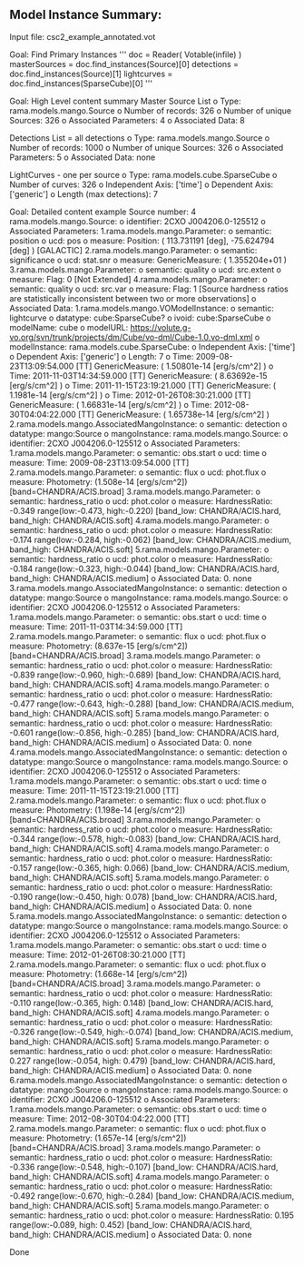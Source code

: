 ## Model Instance Summary:
Input file: csc2_example_annotated.vot

Goal: Find Primary Instances
'''
doc = Reader( Votable(infile) )
masterSources = doc.find_instances(Source)[0]
detections = doc.find_instances(Source)[1]
lightcurves = doc.find_instances(SparseCube)[0]
'''

Goal: High Level content summary
Master Source List
o Type: rama.models.mango.Source
o Number of records: 326
o Number of unique Sources: 326
o Associated Parameters: 4
o Associated Data: 8

Detections List = all detections
o Type: rama.models.mango.Source
o Number of records: 1000
o Number of unique Sources: 326
o Associated Parameters: 5
o Associated Data: none

LightCurves - one per source
o Type: rama.models.cube.SparseCube
o Number of curves: 326
o Independent Axis: ['time']
o Dependent Axis: ['generic']
o Length (max detections): 7

Goal: Detailed content example
Source number: 4
rama.models.mango.Source:
  o identifier: 2CXO J004206.0-125512
  o Associated Parameters:
     1.rama.models.mango.Parameter:
         o semantic: position
         o ucd: pos
         o measure: Position: ( 113.731191 [deg], -75.624794 [deg] ) [GALACTIC]
     2.rama.models.mango.Parameter:
         o semantic: significance
         o ucd: stat.snr
         o measure: GenericMeasure: ( 1.355204e+01 )
     3.rama.models.mango.Parameter:
         o semantic: quality
         o ucd: src.extent
         o measure: Flag: 0 [Not Extended]
     4.rama.models.mango.Parameter:
         o semantic: quality
         o ucd: src.var
         o measure: Flag: 1 [Source hardness ratios are statistically inconsistent between two or more observations]
  o Associated Data:
     1.rama.models.mango.VOModelInstance:
         o semantic: lightcurve
         o datatype: cube:SparseCube?
         o ivoid: cube:SparseCube
         o modelName: cube
         o modelURL: https://volute.g-vo.org/svn/trunk/projects/dm/Cube/vo-dml/Cube-1.0.vo-dml.xml
         o modelInstance:
           rama.models.cube.SparseCube:
                o Independent Axis: ['time']
                o Dependent Axis: ['generic']
                o Length: 7
                o    Time: 2009-08-23T13:09:54.000 [TT]      GenericMeasure: ( 1.50801e-14 [erg/s/cm^2] )
                o    Time: 2011-11-03T14:34:59.000 [TT]      GenericMeasure: ( 8.63692e-15 [erg/s/cm^2] )
                o    Time: 2011-11-15T23:19:21.000 [TT]      GenericMeasure: ( 1.1981e-14 [erg/s/cm^2] )
                o    Time: 2012-01-26T08:30:21.000 [TT]      GenericMeasure: ( 1.66831e-14 [erg/s/cm^2] )
                o    Time: 2012-08-30T04:04:22.000 [TT]      GenericMeasure: ( 1.65738e-14 [erg/s/cm^2] )
     2.rama.models.mango.AssociatedMangoInstance:
         o semantic: detection
         o datatype: mango:Source
         o mangoInstance:
           rama.models.mango.Source:
                o identifier: 2CXO J004206.0-125512
                o Associated Parameters:
                   1.rama.models.mango.Parameter:
                       o semantic: obs.start
                       o ucd: time
                       o measure: Time: 2009-08-23T13:09:54.000 [TT]
                   2.rama.models.mango.Parameter:
                       o semantic: flux
                       o ucd: phot.flux
                       o measure: Photometry: (1.508e-14 [erg/s/cm^2]) [band=CHANDRA/ACIS.broad]
                   3.rama.models.mango.Parameter:
                       o semantic: hardness_ratio
                       o ucd: phot.color
                       o measure: HardnessRatio: -0.349 range(low:-0.473, high:-0.220) [band_low: CHANDRA/ACIS.hard, band_high: CHANDRA/ACIS.soft]
                   4.rama.models.mango.Parameter:
                       o semantic: hardness_ratio
                       o ucd: phot.color
                       o measure: HardnessRatio: -0.174 range(low:-0.284, high:-0.062) [band_low: CHANDRA/ACIS.medium, band_high: CHANDRA/ACIS.soft]
                   5.rama.models.mango.Parameter:
                       o semantic: hardness_ratio
                       o ucd: phot.color
                       o measure: HardnessRatio: -0.184 range(low:-0.323, high:-0.044) [band_low: CHANDRA/ACIS.hard, band_high: CHANDRA/ACIS.medium]
                o Associated Data:
                   0. none
     3.rama.models.mango.AssociatedMangoInstance:
         o semantic: detection
         o datatype: mango:Source
         o mangoInstance:
           rama.models.mango.Source:
                o identifier: 2CXO J004206.0-125512
                o Associated Parameters:
                   1.rama.models.mango.Parameter:
                       o semantic: obs.start
                       o ucd: time
                       o measure: Time: 2011-11-03T14:34:59.000 [TT]
                   2.rama.models.mango.Parameter:
                       o semantic: flux
                       o ucd: phot.flux
                       o measure: Photometry: (8.637e-15 [erg/s/cm^2]) [band=CHANDRA/ACIS.broad]
                   3.rama.models.mango.Parameter:
                       o semantic: hardness_ratio
                       o ucd: phot.color
                       o measure: HardnessRatio: -0.839 range(low:-0.960, high:-0.689) [band_low: CHANDRA/ACIS.hard, band_high: CHANDRA/ACIS.soft]
                   4.rama.models.mango.Parameter:
                       o semantic: hardness_ratio
                       o ucd: phot.color
                       o measure: HardnessRatio: -0.477 range(low:-0.643, high:-0.288) [band_low: CHANDRA/ACIS.medium, band_high: CHANDRA/ACIS.soft]
                   5.rama.models.mango.Parameter:
                       o semantic: hardness_ratio
                       o ucd: phot.color
                       o measure: HardnessRatio: -0.601 range(low:-0.856, high:-0.285) [band_low: CHANDRA/ACIS.hard, band_high: CHANDRA/ACIS.medium]
                o Associated Data:
                   0. none
     4.rama.models.mango.AssociatedMangoInstance:
         o semantic: detection
         o datatype: mango:Source
         o mangoInstance:
           rama.models.mango.Source:
                o identifier: 2CXO J004206.0-125512
                o Associated Parameters:
                   1.rama.models.mango.Parameter:
                       o semantic: obs.start
                       o ucd: time
                       o measure: Time: 2011-11-15T23:19:21.000 [TT]
                   2.rama.models.mango.Parameter:
                       o semantic: flux
                       o ucd: phot.flux
                       o measure: Photometry: (1.198e-14 [erg/s/cm^2]) [band=CHANDRA/ACIS.broad]
                   3.rama.models.mango.Parameter:
                       o semantic: hardness_ratio
                       o ucd: phot.color
                       o measure: HardnessRatio: -0.344 range(low:-0.578, high:-0.083) [band_low: CHANDRA/ACIS.hard, band_high: CHANDRA/ACIS.soft]
                   4.rama.models.mango.Parameter:
                       o semantic: hardness_ratio
                       o ucd: phot.color
                       o measure: HardnessRatio: -0.157 range(low:-0.365, high: 0.066) [band_low: CHANDRA/ACIS.medium, band_high: CHANDRA/ACIS.soft]
                   5.rama.models.mango.Parameter:
                       o semantic: hardness_ratio
                       o ucd: phot.color
                       o measure: HardnessRatio: -0.190 range(low:-0.450, high: 0.078) [band_low: CHANDRA/ACIS.hard, band_high: CHANDRA/ACIS.medium]
                o Associated Data:
                   0. none
     5.rama.models.mango.AssociatedMangoInstance:
         o semantic: detection
         o datatype: mango:Source
         o mangoInstance:
           rama.models.mango.Source:
                o identifier: 2CXO J004206.0-125512
                o Associated Parameters:
                   1.rama.models.mango.Parameter:
                       o semantic: obs.start
                       o ucd: time
                       o measure: Time: 2012-01-26T08:30:21.000 [TT]
                   2.rama.models.mango.Parameter:
                       o semantic: flux
                       o ucd: phot.flux
                       o measure: Photometry: (1.668e-14 [erg/s/cm^2]) [band=CHANDRA/ACIS.broad]
                   3.rama.models.mango.Parameter:
                       o semantic: hardness_ratio
                       o ucd: phot.color
                       o measure: HardnessRatio: -0.110 range(low:-0.365, high: 0.148) [band_low: CHANDRA/ACIS.hard, band_high: CHANDRA/ACIS.soft]
                   4.rama.models.mango.Parameter:
                       o semantic: hardness_ratio
                       o ucd: phot.color
                       o measure: HardnessRatio: -0.326 range(low:-0.549, high:-0.074) [band_low: CHANDRA/ACIS.medium, band_high: CHANDRA/ACIS.soft]
                   5.rama.models.mango.Parameter:
                       o semantic: hardness_ratio
                       o ucd: phot.color
                       o measure: HardnessRatio:  0.227 range(low:-0.054, high: 0.479) [band_low: CHANDRA/ACIS.hard, band_high: CHANDRA/ACIS.medium]
                o Associated Data:
                   0. none
     6.rama.models.mango.AssociatedMangoInstance:
         o semantic: detection
         o datatype: mango:Source
         o mangoInstance:
           rama.models.mango.Source:
                o identifier: 2CXO J004206.0-125512
                o Associated Parameters:
                   1.rama.models.mango.Parameter:
                       o semantic: obs.start
                       o ucd: time
                       o measure: Time: 2012-08-30T04:04:22.000 [TT]
                   2.rama.models.mango.Parameter:
                       o semantic: flux
                       o ucd: phot.flux
                       o measure: Photometry: (1.657e-14 [erg/s/cm^2]) [band=CHANDRA/ACIS.broad]
                   3.rama.models.mango.Parameter:
                       o semantic: hardness_ratio
                       o ucd: phot.color
                       o measure: HardnessRatio: -0.336 range(low:-0.548, high:-0.107) [band_low: CHANDRA/ACIS.hard, band_high: CHANDRA/ACIS.soft]
                   4.rama.models.mango.Parameter:
                       o semantic: hardness_ratio
                       o ucd: phot.color
                       o measure: HardnessRatio: -0.492 range(low:-0.670, high:-0.284) [band_low: CHANDRA/ACIS.medium, band_high: CHANDRA/ACIS.soft]
                   5.rama.models.mango.Parameter:
                       o semantic: hardness_ratio
                       o ucd: phot.color
                       o measure: HardnessRatio:  0.195 range(low:-0.089, high: 0.452) [band_low: CHANDRA/ACIS.hard, band_high: CHANDRA/ACIS.medium]
                o Associated Data:
                   0. none

Done
